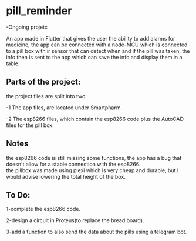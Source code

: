 # pill_reminder
-Ongoing projetc  

An app made in Flutter that gives the user the ability to add alarms for medicine, the app can be connected with a node-MCU which is connected to a pill box with ir sensor that can detect when and if the pill was taken, the info then is sent to the app which can save the info and display them in a table.
## Parts of the project:
the project files are split into two:  

-1 The app files, are located under Smartpharm.  

-2 The esp8266 files, which contain the esp8266 code plus the AutoCAD files for the pill box.  

 ## Notes
 the esp8266 code is still missing some functions, the app has a bug that doesn't allow for a stable connection with the esp8266.  
 the pillbox was made using plexi which is very cheap and durable, but I would advise lowering the total height of the box.
 ## To Do:
 1-complete the esp8266 code.  
 
 2-design a circuit in Proteus(to replace the bread board).  
 
 3-add a function to also send the data about the pills using a telegram bot.
